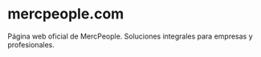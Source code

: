 # mercpeople.com
Página web oficial de MercPeople. Soluciones integrales para empresas y profesionales.
